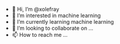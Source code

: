 - 👋 Hi, I’m @xolefray
- 👀 I’m interested in machine learning
- 🌱 I’m currently learning machine learning
- 💞️ I’m looking to collaborate on ...
- 📫 How to reach me ...

<!---
xolefray/xolefray is a ✨ special ✨ repository because its `README.md` (this file) appears on your GitHub profile.
You can click the Preview link to take a look at your changes.
--->
